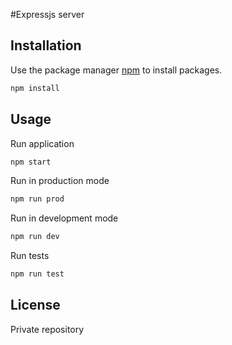 #Expressjs server

## Installation

Use the package manager [npm]() to install packages.

```bash
npm install
```

## Usage

Run application
```bash
npm start
```
Run in production mode
```bash
npm run prod
```
Run in development mode
```bash
npm run dev
```

Run tests
```bash
npm run test
```

## License
Private repository
